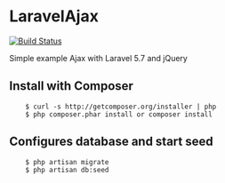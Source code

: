 # LaravelAjax

[![Build Status](https://travis-ci.org/Tony133/LaravelAjax.svg?branch=master)](https://travis-ci.org/Tony133/LaravelAjax)

Simple example Ajax with Laravel 5.7 and jQuery 

## Install with Composer

```
    $ curl -s http://getcomposer.org/installer | php
    $ php composer.phar install or composer install
```

## Configures database and start seed

```
    $ php artisan migrate
    $ php artisan db:seed
```

